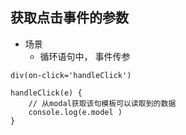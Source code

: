 ## 获取点击事件的参数
- 场景
  - 循环语句中， 事件传参
```
div(on-click='handleClick')
```
```
handleClick(e) {
	// 从modal获取该句模板可以读取到的数据
	console.log(e.model )
}
```